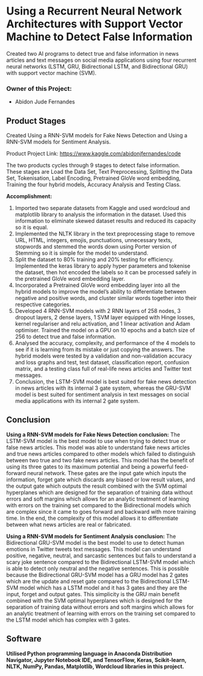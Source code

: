 # Using a Recurrent Neural Network Architectures with Support Vector Machine to Detect False Information

Created two AI programs to detect true and false information in news articles and text messages on social media applications using four recurrent neural networks (LSTM, GRU, Bidirectional LSTM, and Bidirectional GRU) with support vector machine (SVM).

### Owner of this Project:
- Abidon Jude Fernandes

## Product Stages
Created Using a RNN-SVM models for Fake News Detection and Using a RNN-SVM models for Sentiment Analysis.

Product Project Link: https://www.kaggle.com/abidonjfernandes/code

The two products cycles through 9 stages to detect false information. These stages are Load the Data Set, Text Preprocessing, Splitting the Data Set, Tokenisation, Label Encoding, Pretrained GloVe word embedding, Training the four hybrid models, Accuracy Analysis and Testing Class.

**Accomplishment:**
1. Imported two separate datasets from Kaggle and used wordcloud and matplotlib library to analysis the information in the dataset. Used this information to eliminate skewed dataset results and reduced its capacity so it is equal.
2. Implemented the NLTK library in the text preprocessing stage to remove URL, HTML, integers, emojis, punctuations, unnecessary texts, stopwords and stemmed the words down using Porter version of Stemming so it is simple for the model to understand.
3. Split the dataset to 80% training and 20% testing for efficiency. Implemented the keras library to apply hyper parameters and tokenise the dataset, then hot encoded the labels so it can be processed safely in the pretrained GloVe word embedding layer.
4. Incorporated a Pretrained GloVe word embedding layer into all the hybrid models to improve the model’s ability to differentiate between negative and positive words, and cluster similar words together into their respective categories.
5. Developed 4 RNN-SVM models with 2 RNN layers of 258 nodes, 3 dropout layers, 2 dense layers, 1 SVM layer equipped with Hinge losses, kernel regulariser and relu activation, and 1 linear activation and Adam optimiser. Trained the model on a GPU on 10 epochs and a batch size of 256 to detect true and false information.
6. Analysed the accuracy, complexity, and performance of the 4 models to see if it is learning from its mistake or just copying the answers. The hybrid models were tested by a validation and non-validation accuracy and loss graphs and test, test dataset, classification report, confusion matrix, and a testing class full of real-life news articles and Twitter text messages.
7. Conclusion, the LSTM-SVM model is best suited for fake news detection in news articles with its internal 3 gate system, whereas the GRU-SVM model is best suited for sentiment analysis in text messages on social media applications with its internal 2 gate system.

## Conclusion
**Using a RNN-SVM models for Fake News Detection conclusion:**
The LSTM-SVM model is the best model to use when trying to detect true or false news articles. This model was able to understand fake news articles and true news articles compared to other models which failed to distinguish between two true and two fake news articles. This model has the benefit of using its three gates to its maximum potential and being a powerful feed-forward neural network. These gates are the input gate which inputs the information, forget gate which discards any biased or low result values, and the output gate which outputs the result combined with the SVM optimal hyperplanes which are designed for the separation of training data without errors and soft margins which allows for an analytic treatment of learning with errors on the training set compared to the Bidirectional models which are complex since it came to goes forward and backward with more training time. In the end, the complexity of this model allows it to differentiate between what news articles are real or fabricated. <br />

**Using a RNN-SVM models for Sentiment Analysis conclusion:**
The Bidirectional GRU-SVM model is the best model to use to detect human emotions in Twitter tweets text messages. This model can understand positive, negative, neutral, and sarcastic sentences but fails to understand a scary joke sentence compared to the Bidirectional LSTM-SVM model which is able to detect only neutral and the negative sentences. This is possible because the Bidirectional GRU-SVM model has a GRU model has 2 gates which are the update and reset gate compared to the Bidirectional LSTM-SVM model which has a LSTM model and it has 3 gates and they are the input, forget and output gates. This simplicity is the GRU main benefit combined with the SVM optimal hyperplanes which is designed for the separation of training data without errors and soft margins which allows for an analytic treatment of learning with errors on the training set compared to the LSTM model which has complex with 3 gates.


## Software
**Utilised Python programming language in Anaconda Distribution Navigator, Jupyter Notebook IDE, and TensorFlow, Keras, Scikit-learn, NLTK, NumPy, Pandas, Matplotlib, Wordcloud libraries in this project.**
